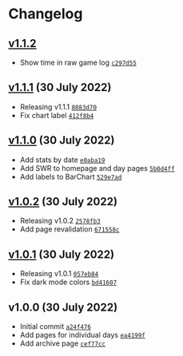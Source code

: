 # Changelog

## [v1.1.2](https://github.com/skilar/snapszhot-stats/compare/v1.1.1...v1.1.2)

- Show time in raw game log [`c297d55`](https://github.com/skilar/snapszhot-stats/commit/c297d55ac4a9af8f24ea0007eb0adcbe1e35480f)
## [v1.1.1](https://github.com/skilar/snapszhot-stats/compare/v1.1.0...v1.1.1) (30 July 2022)

- Releasing v1.1.1 [`8083d70`](https://github.com/skilar/snapszhot-stats/commit/8083d7005c60f97135d3cf398a31ea074d5483f1)
- Fix chart label [`412f8b4`](https://github.com/skilar/snapszhot-stats/commit/412f8b4ad97de507fd608ae4e9d0c8a7110fd1e5)
## [v1.1.0](https://github.com/skilar/snapszhot-stats/compare/v1.0.2...v1.1.0) (30 July 2022)

- Add stats by date [`e0aba19`](https://github.com/skilar/snapszhot-stats/commit/e0aba19c3efb9b8f5860165249fb2e2d032d5d13)
- Add SWR to homepage and day pages [`5b0d4ff`](https://github.com/skilar/snapszhot-stats/commit/5b0d4ffe8931d1e64d2ee99de9590c8b4a289dca)
- Add labels to BarChart [`529e7ad`](https://github.com/skilar/snapszhot-stats/commit/529e7ad98a690e16073788536f1b5f2231cae86a)
## [v1.0.2](https://github.com/skilar/snapszhot-stats/compare/v1.0.1...v1.0.2) (30 July 2022)

- Releasing v1.0.2 [`2578fb3`](https://github.com/skilar/snapszhot-stats/commit/2578fb3d7cbea5fb426e14ce18248cfb3042b642)
- Add page revalidation [`671558c`](https://github.com/skilar/snapszhot-stats/commit/671558c465e65512ffe86e25172b995de160bb48)
## [v1.0.1](https://github.com/skilar/snapszhot-stats/compare/v1.0.0...v1.0.1) (30 July 2022)

- Releasing v1.0.1 [`057eb84`](https://github.com/skilar/snapszhot-stats/commit/057eb847fc3720d4082888f315878a211fb995bd)
- Fix dark mode colors [`bd41607`](https://github.com/skilar/snapszhot-stats/commit/bd4160763b08533b3958a6b5fcc162c8a46c42d8)
## v1.0.0 (30 July 2022)

- Initial commit [`a24f476`](https://github.com/skilar/snapszhot-stats/commit/a24f476b067413f27bcbeca36ad7a18dce8c9b93)
- Add pages for individual days [`ea4199f`](https://github.com/skilar/snapszhot-stats/commit/ea4199f3047c91cbff5471189c4f1fca517d0b13)
- Add archive page [`cef77cc`](https://github.com/skilar/snapszhot-stats/commit/cef77cca7ebfba8763f9916f1a169b0b037738a6)
